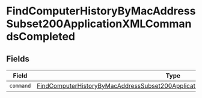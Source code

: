 # FindComputerHistoryByMacAddressSubset200ApplicationXMLCommandsCompleted


## Fields

| Field                                                                                                                                                                                       | Type                                                                                                                                                                                        | Required                                                                                                                                                                                    | Description                                                                                                                                                                                 |
| ------------------------------------------------------------------------------------------------------------------------------------------------------------------------------------------- | ------------------------------------------------------------------------------------------------------------------------------------------------------------------------------------------- | ------------------------------------------------------------------------------------------------------------------------------------------------------------------------------------------- | ------------------------------------------------------------------------------------------------------------------------------------------------------------------------------------------- |
| `command`                                                                                                                                                                                   | [FindComputerHistoryByMacAddressSubset200ApplicationXMLCommandsCompletedCommand](../../models/operations/findcomputerhistorybymacaddresssubset200applicationxmlcommandscompletedcommand.md) | :heavy_minus_sign:                                                                                                                                                                          | N/A                                                                                                                                                                                         |